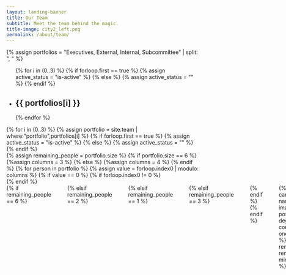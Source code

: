 ```yaml
---
layout: landing-banner
title: Our Team
subtitle: Meet the team behind the magic.
title-image: city2_left.png
permalink: /about/team/
---
```


<link  rel="stylesheet" href="https://unpkg.com/bulma-modal-fx/dist/css/modal-fx.min.css" />
<div class="hero-body">
	{% assign portfolios = "Executives, External, Internal, Subcommittee" | split: ", " %}
	<div class="tabs is-boxed is-centered main-menu is-large" id="nav">
		<ul>
			{% for i in (0..3) %}
			{% if forloop.first == true %}
				{% assign active_status = "is-active" %}
			{% else %}
				{% assign active_status = "" %}
			{% endif %}
			<li data-target="pane-{{ i | plus: 1 }}" id="{{ i | plus: 1 }}" class="{{ active_status }}">
				<a><h2 class="title is-4">{{ portfolios[i] }}</h2></a>
			</li>
			{% endfor %}
		</ul>
	</div>
	<div class="tab-content">
	{% for i in (0..3) %}
		{% assign portfolio = site.team | where:"portfolio",portfolios[i] %}
		{% if forloop.first == true %}
			{% assign active_status = "is-active" %}
		{% else %}
			{% assign active_status = "" %}
		{% endif %}
		<div class="tab-pane {{ active_status }}" id="pane-{{ i | plus: 1}}">
			<div class="content">
				<div class="container">
					{% assign remaining_people = portfolio.size %}
						{% if portfolio.size == 6 %}
							{%assign columns = 3 %}
						{% else %}
							{%assign columns = 4 %}
						{% endif %}
					{% for person in portfolio %}
						{% assign value = forloop.index0 | modulo: columns %}
						{% if value == 0 %}
							{% if forloop.index0 != 0 %}
								</div>
							{% endif %}
							<div class="columns">
							{% if remaining_people == 6 %}
								<div class="column is-2">
								</div>
							{% elsif remaining_people == 2 %}
								<div class="column is-3">
								</div>
							{% elsif remaining_people == 1 %}
								<div class="column is-4">
								</div>
							{% elsif remaining_people == 3 %}
								<div class="column is-2">
								</div>
							{% endif %}
						{% endif %}
							<div class="column is-3">
							{% if person.portfolio == "Subcommittee" %}
								{% include team-card.html image=person.image name=person.name position=person.position degree=person.degree one_line=person.one_line button_text="Who are we?" %}
							{% else %}
								{% include team-card.html image=person.image name=person.name position=person.position degree=person.degree one_line=person.one_line button_text="Who am I?" %}
							{% endif %}
							</div>
							{% include team-modal-card.html name=person.name image=person.image position=person.position degree=person.degree content=person.content one_line=person.one_line %}
						{% assign remaining_people = remaining_people | minus: 1 %}
					{% endfor %}
					</div>
				</div>
			</div>
		</div>
	{% endfor %}
</div>
<script src="/assets/js/modals.js"></script>